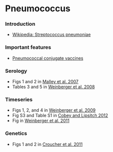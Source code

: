# Pneumococcus

### Introduction

* [Wikipedia: Streptococcus pneumoniae](https://en.wikipedia.org/wiki/Streptococcus_pneumoniae)

### Important features
 
* [Pneumococcal conjugate vaccines](https://en.wikipedia.org/wiki/Pneumococcal_conjugate_vaccine)

### Serology

* Figs 1 and 2 in [Malley et al. 2007](http://jid.oxfordjournals.org/content/196/6/928.long)
* Tables 3 and 5 in [Weinberger et al. 2008](http://jid.oxfordjournals.org/content/197/11/1511.full)

### Timeseries

* Figs 1, 2, and 4 in [Weinberger et al. 2009](http://journals.plos.org/plospathogens/article?id=10.1371/journal.ppat.1000476)
* Fig S3 and Table S1 in [Cobey and Lipsitch 2012](http://science.sciencemag.org/content/sci/suppl/2012/03/01/science.1215947.DC1/Cobey.SOM.rev1.pdf)
* Fig in [Weinberger et al. 2011](http://medicine.yale.edu/lab/weinberger/research/weinberger_lancet_229893_284_28377.pdf)

### Genetics 

* Figs 1 and 2 in [Croucher et al. 2011](croucher-pneumo-genetics.pdf)
